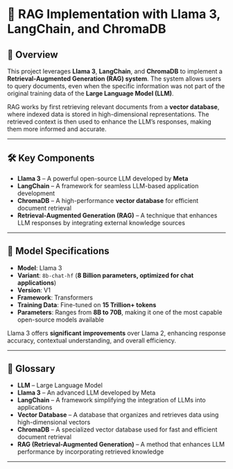 # 🚀 RAG Implementation with Llama 3, LangChain, and ChromaDB  

## 📌 Overview  
This project leverages **Llama 3**, **LangChain**, and **ChromaDB** to implement a **Retrieval-Augmented Generation (RAG) system**. The system allows users to query documents, even when the specific information was not part of the original training data of the **Large Language Model (LLM)**.  

RAG works by first retrieving relevant documents from a **vector database**, where indexed data is stored in high-dimensional representations. The retrieved context is then used to enhance the LLM’s responses, making them more informed and accurate.  

---  

## 🛠️ Key Components  

- **Llama 3** – A powerful open-source LLM developed by **Meta**  
- **LangChain** – A framework for seamless LLM-based application development  
- **ChromaDB** – A high-performance **vector database** for efficient document retrieval  
- **Retrieval-Augmented Generation (RAG)** – A technique that enhances LLM responses by integrating external knowledge sources  

---  

## 🌟 Model Specifications  

- **Model**: Llama 3  
- **Variant**: `8b-chat-hf` (**8 Billion parameters, optimized for chat applications**)  
- **Version**: V1  
- **Framework**: Transformers  
- **Training Data**: Fine-tuned on **15 Trillion+ tokens**  
- **Parameters**: Ranges from **8B to 70B**, making it one of the most capable open-source models available  

Llama 3 offers **significant improvements** over Llama 2, enhancing response accuracy, contextual understanding, and overall efficiency.  

---

## 📖 Glossary  

- **LLM** – Large Language Model  
- **Llama 3** – An advanced LLM developed by Meta  
- **LangChain** – A framework simplifying the integration of LLMs into applications  
- **Vector Database** – A database that organizes and retrieves data using high-dimensional vectors  
- **ChromaDB** – A specialized vector database used for fast and efficient document retrieval  
- **RAG (Retrieval-Augmented Generation)** – A method that enhances LLM performance by incorporating retrieved knowledge  

---
